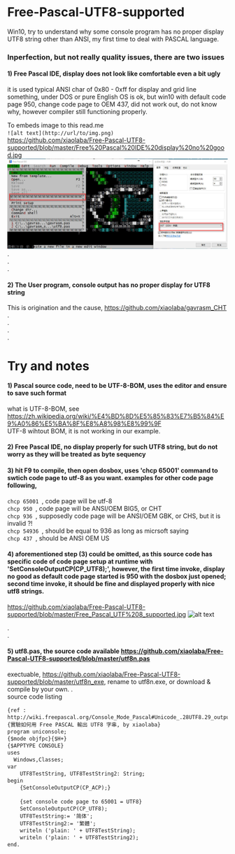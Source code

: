# Free-Pascal-UTF8-supported
Win10, try to understand why some console program has no proper display UTF8 string other than ANSI, my first time to deal with PASCAL language.

### Inperfection, but not really quality issues, there are two issues  

#### 1) Free Pascal IDE, display does not look like comfortable even a bit ugly  
it is used typical ANSI char of 0x80 - 0xff for display and grid line something, under DOS or pure English OS is ok, but win10 with default code page 950, change code page to OEM 437, did not work out, do not know why, however compiler still functioning properly.  
  
To embeds image to this read.me  
`![alt text](http://url/to/img.png)`  
https://github.com/xiaolaba/Free-Pascal-UTF8-supported/blob/master/Free%20Pascal%20IDE%20display%20no%20good.jpg
![alt text](https://github.com/xiaolaba/Free-Pascal-UTF8-supported/blob/master/Free%20Pascal%20IDE%20display%20no%20good.jpg)  
.  
.  
.  




#### 2) The User program, console output has no proper display for UTF8 string
This is origination and the cause, https://github.com/xiaolaba/gavrasm_CHT
.  
.  
.  
.  

# Try and notes
#### 1) Pascal source code, need to be UTF-8-BOM, uses the editor and ensure to save such format
what is UTF-8-BOM, see https://zh.wikipedia.org/wiki/%E4%BD%8D%E5%85%83%E7%B5%84%E9%A0%86%E5%BA%8F%E8%A8%98%E8%99%9F  
UTF-8 wihtout BOM, it is not working in our example.  
  
#### 2) Free Pascal IDE, no display properly for such UTF8 string, but do not worry as they will be treated as byte sequency  
  
#### 3) hit F9 to compile, then open dosbox, uses 'chcp 65001' command to swtich code page to utf-8 as you want. examples for other code page following,  
```chcp 65001 ```, code page will be utf-8  
```chcp 950 ```, code page will be ANSI/OEM BIG5, or CHT  
```chcp 936 ```, supposedly code page will be ANSI/OEM GBK, or CHS, but it is invalid ?!  
```chcp 54936 ```, should be equal to 936 as long as micrsoft saying  
```chcp 437 ```, should be ANSI OEM US  
  
#### 4) aforementioned step (3) could be omitted, as this source code has specific code of code page setup at runtime with 'SetConsoleOutputCP(CP_UTF8);', however, the first time invoke, display no good as default code page started is 950 with the dosbox just opened; second time invoke, it should be fine and displayed properly with nice utf8 strings.


https://github.com/xiaolaba/Free-Pascal-UTF8-supported/blob/master/Free_Pascal_UTF%208_supported.jpg
![alt text](https://github.com/xiaolaba/Free-Pascal-UTF8-supported/blob/master/Free_Pascal_UTF%208_supported.jpg)  

.  
.  
#### 5) utf8.pas, the source code available https://github.com/xiaolaba/Free-Pascal-UTF8-supported/blob/master/utf8n.pas
exectuable, https://github.com/xiaolaba/Free-Pascal-UTF8-supported/blob/master/utf8n_exe, rename to utf8n.exe, or download & compile by your own. 
.  
source code listing  
``` 
{ref : http://wiki.freepascal.org/Console_Mode_Pascal#Unicode_.28UTF8.29_output}
{實驗如何用 Free PASCAL 輸出 UTF8 字串, by xiaolaba}
program uniconsole;
{$mode objfpc}{$H+}
{$APPTYPE CONSOLE}
uses
  Windows,Classes;
var
	UTF8TestString, UTF8TestString2: String;
begin
	{SetConsoleOutputCP(CP_ACP);}
	
	{set console code page to 65001 = UTF8}
	SetConsoleOutputCP(CP_UTF8);
	UTF8TestString:= '简体';
	UTF8TestString2:= '繁體';
	writeln ('plain: ' + UTF8TestString);
	writeln ('plain: ' + UTF8TestString2);
end.
````




